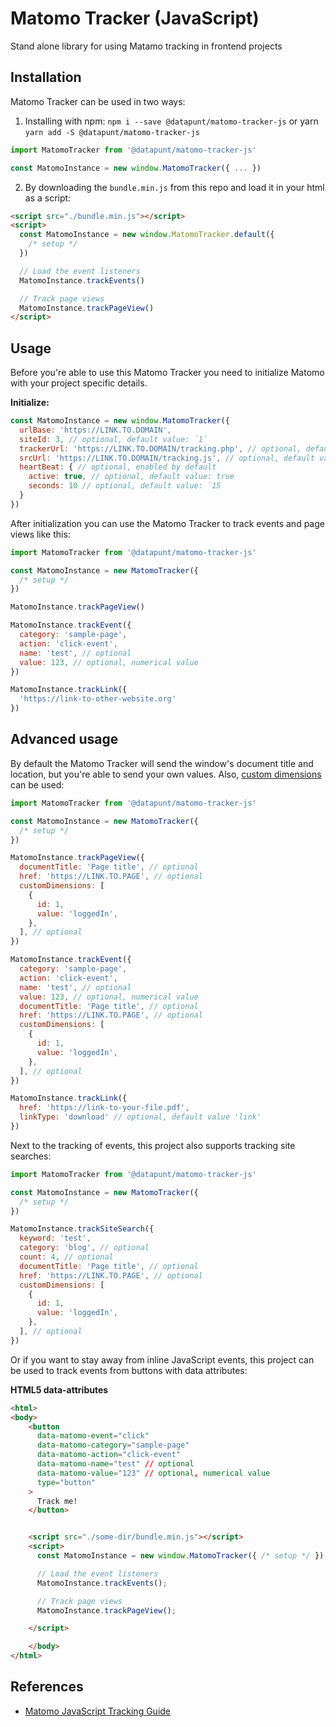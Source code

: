 # Matomo Tracker (JavaScript)

Stand alone library for using Matamo tracking in frontend projects

## Installation

Matomo Tracker can be used in two ways:

1. Installing with npm: `npm i --save @datapunt/matomo-tracker-js` or yarn `yarn add -S @datapunt/matomo-tracker-js`

```js
import MatomoTracker from '@datapunt/matomo-tracker-js'

const MatomoInstance = new window.MatomoTracker({ ... })
```

2. By downloading the `bundle.min.js` from this repo and load it in your html as a script:

```html
<script src="./bundle.min.js"></script>
<script>
  const MatomoInstance = new window.MatomoTracker.default({
    /* setup */
  })

  // Load the event listeners
  MatomoInstance.trackEvents()

  // Track page views
  MatomoInstance.trackPageView()
</script>
```

## Usage

Before you're able to use this Matomo Tracker you need to initialize Matomo with your project specific details.

**Initialize:**

```js
const MatomoInstance = new window.MatomoTracker({
  urlBase: 'https://LINK.TO.DOMAIN',
  siteId: 3, // optional, default value: `1`
  trackerUrl: 'https://LINK.TO.DOMAIN/tracking.php', // optional, default value: `${urlBase}matomo.php`
  srcUrl: 'https://LINK.TO.DOMAIN/tracking.js', // optional, default value: `${urlBase}matomo.js`
  heartBeat: { // optional, enabled by default
    active: true, // optional, default value: true
    seconds: 10 // optional, default value: `15
  }
})
```

After initialization you can use the Matomo Tracker to track events and page views like this:

```js
import MatomoTracker from '@datapunt/matomo-tracker-js'

const MatomoInstance = new MatomoTracker({
  /* setup */
})

MatomoInstance.trackPageView()

MatomoInstance.trackEvent({
  category: 'sample-page',
  action: 'click-event',
  name: 'test', // optional
  value: 123, // optional, numerical value
})

MatomoInstance.trackLink({
  'https://link-to-other-website.org'
})
```

## Advanced usage

By default the Matomo Tracker will send the window's document title and location, but you're able to send your own values. Also, [custom dimensions](https://matomo.org/docs/custom-dimensions/) can be used:

```js
import MatomoTracker from '@datapunt/matomo-tracker-js'

const MatomoInstance = new MatomoTracker({
  /* setup */
})

MatomoInstance.trackPageView({
  documentTitle: 'Page title', // optional
  href: 'https://LINK.TO.PAGE', // optional
  customDimensions: [
    {
      id: 1,
      value: 'loggedIn',
    },
  ], // optional
})

MatomoInstance.trackEvent({
  category: 'sample-page',
  action: 'click-event',
  name: 'test', // optional
  value: 123, // optional, numerical value
  documentTitle: 'Page title', // optional
  href: 'https://LINK.TO.PAGE', // optional
  customDimensions: [
    {
      id: 1,
      value: 'loggedIn',
    },
  ], // optional
})

MatomoInstance.trackLink({
  href: 'https://link-to-your-file.pdf',
  linkType: 'download' // optional, default value 'link'
})
```

Next to the tracking of events, this project also supports tracking site searches:

```js
import MatomoTracker from '@datapunt/matomo-tracker-js'

const MatomoInstance = new MatomoTracker({
  /* setup */
})

MatomoInstance.trackSiteSearch({
  keyword: 'test',
  category: 'blog', // optional
  count: 4, // optional
  documentTitle: 'Page title', // optional
  href: 'https://LINK.TO.PAGE', // optional
  customDimensions: [
    {
      id: 1,
      value: 'loggedIn',
    },
  ], // optional
})
```

Or if you want to stay away from inline JavaScript events, this project can be used to track events from buttons with data attributes:

**HTML5 data-attributes**

```html
<html>
<body>
    <button
      data-matomo-event="click"
      data-matomo-category="sample-page"
      data-matomo-action="click-event"
      data-matomo-name="test" // optional
      data-matomo-value="123" // optional, numerical value
      type="button"
    >
      Track me!
    </button>


    <script src="./some-dir/bundle.min.js"></script>
    <script>
      const MatomoInstance = new window.MatomoTracker({ /* setup */ });

	  // Load the event listeners
      MatomoInstance.trackEvents();

      // Track page views
      MatomoInstance.trackPageView();

    </script>

    </body>
</html>
```

## References

- [Matomo JavaScript Tracking Guide](https://developer.matomo.org/guides/tracking-javascript-guide)
